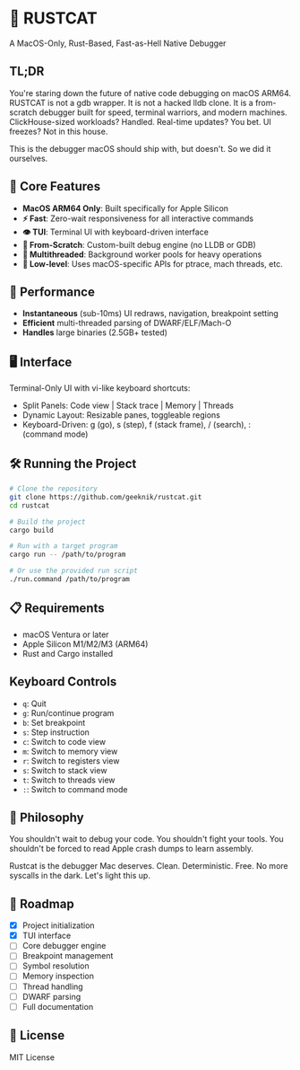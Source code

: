 # 🧠 RUSTCAT

A MacOS-Only, Rust-Based, Fast-as-Hell Native Debugger

## TL;DR

You're staring down the future of native code debugging on macOS ARM64. RUSTCAT is not a gdb wrapper. It is not a hacked lldb clone. It is a from-scratch debugger built for speed, terminal warriors, and modern machines. ClickHouse-sized workloads? Handled. Real-time updates? You bet. UI freezes? Not in this house.

This is the debugger macOS should ship with, but doesn't. So we did it ourselves.

## 🧩 Core Features

- **MacOS ARM64 Only**: Built specifically for Apple Silicon
- **⚡ Fast**: Zero-wait responsiveness for all interactive commands
- **👁 TUI**: Terminal UI with keyboard-driven interface
- **🔬 From-Scratch**: Custom-built debug engine (no LLDB or GDB)
- **🧵 Multithreaded**: Background worker pools for heavy operations
- **🔧 Low-level**: Uses macOS-specific APIs for ptrace, mach threads, etc.

## 🚀 Performance

- **Instantaneous** (sub-10ms) UI redraws, navigation, breakpoint setting
- **Efficient** multi-threaded parsing of DWARF/ELF/Mach-O
- **Handles** large binaries (2.5GB+ tested)

## 🖥 Interface

Terminal-Only UI with vi-like keyboard shortcuts:
- Split Panels: Code view | Stack trace | Memory | Threads
- Dynamic Layout: Resizable panes, toggleable regions
- Keyboard-Driven: g (go), s (step), f (stack frame), / (search), : (command mode)

## 🛠 Running the Project

```bash
# Clone the repository
git clone https://github.com/geeknik/rustcat.git
cd rustcat

# Build the project
cargo build

# Run with a target program
cargo run -- /path/to/program

# Or use the provided run script
./run.command /path/to/program
```

## 📋 Requirements

- macOS Ventura or later
- Apple Silicon M1/M2/M3 (ARM64)
- Rust and Cargo installed

## Keyboard Controls

- `q`: Quit
- `g`: Run/continue program
- `b`: Set breakpoint
- `s`: Step instruction
- `c`: Switch to code view
- `m`: Switch to memory view
- `r`: Switch to registers view
- `s`: Switch to stack view
- `t`: Switch to threads view
- `:`: Switch to command mode

## 🧬 Philosophy

You shouldn't wait to debug your code.
You shouldn't fight your tools.
You shouldn't be forced to read Apple crash dumps to learn assembly.

Rustcat is the debugger Mac deserves. Clean. Deterministic. Free.
No more syscalls in the dark. Let's light this up.

## 🔮 Roadmap

- [x] Project initialization
- [x] TUI interface
- [ ] Core debugger engine
- [ ] Breakpoint management
- [ ] Symbol resolution
- [ ] Memory inspection
- [ ] Thread handling
- [ ] DWARF parsing
- [ ] Full documentation

## 📄 License

MIT License
